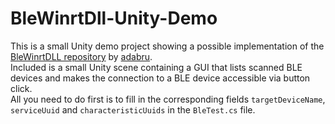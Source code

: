 # BleWinrtDll-Unity-Demo


This is a small Unity demo project showing a possible implementation of the <a href="https://github.com/adabru/BleWinrtDll">BleWinrtDLL repository</a> by <a href="https://github.com/adabru">adabru</a>.
<br>
Included is a small Unity scene containing a GUI that lists scanned BLE devices and makes the connection to a BLE device accessible via button click. 
<br>
All you need to do first is to fill in the corresponding fields `targetDeviceName`, `serviceUuid` and `characteristicUuids` in the `BleTest.cs` file.
